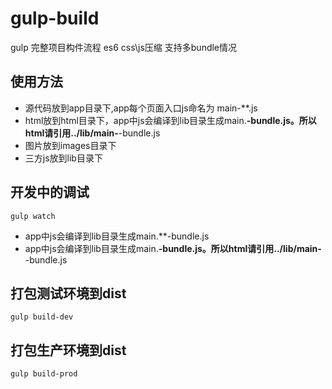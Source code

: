 # gulp-build
gulp 完整项目构件流程 es6 css\js压缩 支持多bundle情况


## 使用方法
* 源代码放到app目录下,app每个页面入口js命名为 main-**.js
* html放到html目录下，app中js会编译到lib目录生成main.**-bundle.js。所以html请引用../lib/main-**-bundle.js
* 图片放到images目录下
* 三方js放到lib目录下

## 开发中的调试

```
gulp watch
```

* app中js会编译到lib目录生成main.**-bundle.js
* app中js会编译到lib目录生成main.**-bundle.js。所以html请引用../lib/main-**-bundle.js

## 打包测试环境到dist
```
gulp build-dev
```

## 打包生产环境到dist
```
gulp build-prod
```
